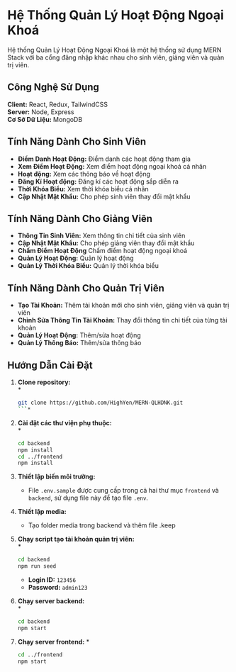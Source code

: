 # Hệ Thống Quản Lý Hoạt Động Ngoại Khoá

Hệ thống Quản Lý Hoạt Động Ngoại Khoá là một hệ thống sử dụng MERN Stack với ba cổng đăng nhập khác nhau cho sinh viên, giảng viên và quản trị viên.

## Công Nghệ Sử Dụng

**Client:** React, Redux, TailwindCSS  
**Server:** Node, Express  
**Cơ Sở Dữ Liệu:** MongoDB  

## Tính Năng Dành Cho Sinh Viên

- **Điểm Danh Hoạt Động:** Điểm danh các hoạt động tham gia  
- **Xem Điểm Hoạt Động:** Xem điểm hoạt động ngoại khoá cá nhân  
- **Hoạt động:** Xem các thông báo về hoạt động
- **Đăng Kí Hoạt động:** Đăng kí các hoạt động sắp diễn ra
- **Thời Khóa Biểu:** Xem thời khóa biểu cá nhân  
- **Cập Nhật Mật Khẩu:** Cho phép sinh viên thay đổi mật khẩu  

## Tính Năng Dành Cho Giảng Viên

- **Thông Tin Sinh Viên:** Xem thông tin chi tiết của sinh viên  
- **Cập Nhật Mật Khẩu:** Cho phép giảng viên thay đổi mật khẩu  
- **Chấm Điểm Hoạt Động** Chấm điểm hoạt động ngoại khoá  
- **Quản Lý Hoạt Động:** Quản lý hoạt động  
- **Quản Lý Thời Khóa Biểu:** Quản lý thời khóa biểu  


## Tính Năng Dành Cho Quản Trị Viên

- **Tạo Tài Khoản:** Thêm tài khoản mới cho sinh viên, giảng viên và quản trị viên  
- **Chỉnh Sửa Thông Tin Tài Khoản:** Thay đổi thông tin chi tiết của từng tài khoản  
- **Quản Lý Hoạt Động:** Thêm/sửa hoạt động 
- **Quản Lý Thông Báo:** Thêm/sửa thông báo  

## Hướng Dẫn Cài Đặt

1. **Clone repository:**   
   *
   ```bash
   git clone https://github.com/HighYen/MERN-QLHDNK.git
   ```*
3. **Cài đặt các thư viện phụ thuộc:**  
    *
   ```bash
   cd backend
   npm install
   cd ../frontend
   npm install
   ```
4. **Thiết lập biến môi trường:**
   - File `.env.sample` được cung cấp trong cả hai thư mục `frontend` và `backend`, sử dụng file này để tạo file `.env`.
5.  **Thiết lập media:**
    - Tạo folder media trong backend và thêm file .keep
6. **Chạy script tạo tài khoản quản trị viên:**   
   *
   ```bash
   cd backend
   npm run seed
   ```
   - **Login ID:** `123456`
   - **Password:** `admin123`
  
7. **Chạy server backend:**   
   *
   ```bash
   cd backend
   npm start
   ```
   
8. **Chạy server frontend:**
   *
   ```bash
   cd ../frontend
   npm start
   ```
